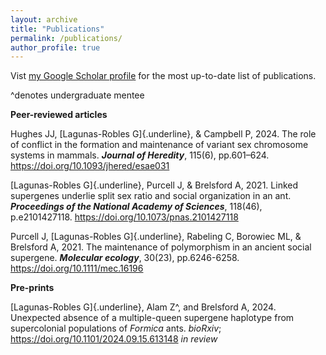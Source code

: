 ```yaml
---
layout: archive
title: "Publications"
permalink: /publications/
author_profile: true
---
```


Vist <a href="https://scholar.google.com/citations?user=fPlSsrAAAAAJ&hl=en" target="_blank" rel="noopener noreferrer">my Google Scholar profile</a> for the most up-to-date list of publications.

^denotes undergraduate mentee

**Peer-reviewed articles**


Hughes JJ, [Lagunas-Robles G]{.underline}, & Campbell P, 2024. The role of conflict in the formation and maintenance of variant sex chromosome systems in mammals. _**Journal of Heredity**_, 115(6), pp.601–624. <a href="https://doi.org/10.1093/jhered/esae031" target="_blank" rel="noopener noreferrer">https://doi.org/10.1093/jhered/esae031</a>

[Lagunas-Robles G]{.underline}, Purcell J, & Brelsford A, 2021. Linked supergenes underlie split sex ratio and social organization in an ant. _**Proceedings of the National Academy of Sciences**_, 118(46), p.e2101427118. <a href="https://doi.org/10.1073/pnas.2101427118" target="_blank" rel="noopener noreferrer">https://doi.org/10.1073/pnas.2101427118</a>

Purcell J, [Lagunas-Robles G]{.underline}, Rabeling C, Borowiec ML, & Brelsford A, 2021. The maintenance of polymorphism in an ancient social supergene. _**Molecular ecology**_, 30(23), pp.6246-6258. <a href="https://doi.org/10.1111/mec.16196" target="_blank" rel="noopener noreferrer">https://doi.org/10.1111/mec.16196</a> 

**Pre-prints**


[Lagunas-Robles G]{.underline}, Alam Z^, and Brelsford A, 2024. Unexpected absence of a multiple-queen supergene haplotype from supercolonial populations of _Formica_ ants. _bioRxiv_; <a href="https://doi.org/10.1101/2024.09.15.613148" target="_blank" rel="noopener noreferrer">https://doi.org/10.1101/2024.09.15.613148</a> _in review_
